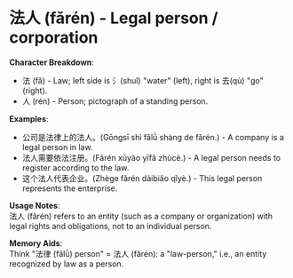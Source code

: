 # **法人 (fǎrén) - Legal person / corporation**

**Character Breakdown**:  
- 法 (fǎ) - Law; left side is 氵(shuǐ) "water" (left), right is 去(qù) "go" (right).  
- 人 (rén) - Person; pictograph of a standing person.

**Examples**:  
- 公司是法律上的法人。(Gōngsī shì fǎlǜ shàng de fǎrén.) - A company is a legal person in law.  
- 法人需要依法注册。(Fǎrén xūyào yīfǎ zhùcè.) - A legal person needs to register according to the law.  
- 这个法人代表企业。(Zhège fǎrén dàibiǎo qǐyè.) - This legal person represents the enterprise.

**Usage Notes**:  
法人 (fǎrén) refers to an entity (such as a company or organization) with legal rights and obligations, not to an individual person.

**Memory Aids**:  
Think "法律 (fǎlǜ) person" = 法人 (fǎrén): a "law-person," i.e., an entity recognized by law as a person.
